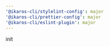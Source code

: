 ```yaml
---
'@ikaros-cli/stylelint-config': major
'@ikaros-cli/prettier-config': major
'@ikaros-cli/eslint-plugin': major
---
```


init
